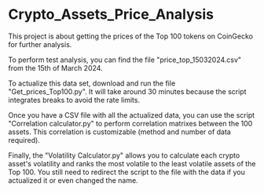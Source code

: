 # Crypto_Assets_Price_Analysis

This project is about getting the prices of the Top 100 tokens on CoinGecko for further analysis.

To perform test analysis, you can find the file "price_top_15032024.csv" from the 15th of March 2024.

To actualize this data set, download and run the file "Get_prices_Top100.py". It will take around 30 minutes because the script integrates breaks to avoid the rate limits.

Once you have a CSV file with all the actualized data, you can use the script "Correlation calculator.py" to perform correlation matrixes between the 100 assets. This correlation is customizable (method and number of data required).

Finally, the "Volatility Calculator.py" allows you to calculate each crypto asset's volatility and ranks the most volatile to the least volatile assets of the Top 100. You still need to redirect the script to the file with the data if you actualized it or even changed the name.
